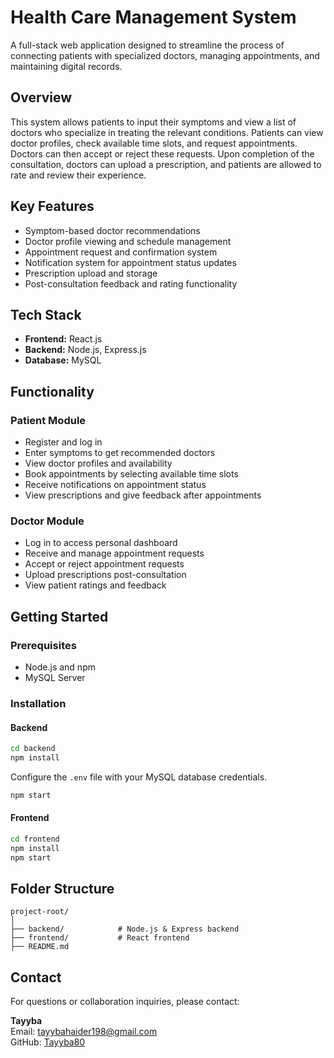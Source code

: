 
# Health Care Management System
A full-stack web application designed to streamline the process of connecting patients with specialized doctors, managing appointments, and maintaining digital records.

## Overview
This system allows patients to input their symptoms and view a list of doctors who specialize in treating the relevant conditions. Patients can view doctor profiles, check available time slots, and request appointments. Doctors can then accept or reject these requests. Upon completion of the consultation, doctors can upload a prescription, and patients are allowed to rate and review their experience.

## Key Features
- Symptom-based doctor recommendations
- Doctor profile viewing and schedule management
- Appointment request and confirmation system
- Notification system for appointment status updates
- Prescription upload and storage
- Post-consultation feedback and rating functionality

## Tech Stack
- **Frontend:** React.js  
- **Backend:** Node.js, Express.js  
- **Database:** MySQL

## Functionality

### Patient Module
- Register and log in
- Enter symptoms to get recommended doctors
- View doctor profiles and availability
- Book appointments by selecting available time slots
- Receive notifications on appointment status
- View prescriptions and give feedback after appointments

### Doctor Module
- Log in to access personal dashboard
- Receive and manage appointment requests
- Accept or reject appointment requests
- Upload prescriptions post-consultation
- View patient ratings and feedback

## Getting Started
### Prerequisites

- Node.js and npm
- MySQL Server

### Installation
#### Backend

```bash
cd backend
npm install
```

Configure the `.env` file with your MySQL database credentials.

```bash
npm start
```

#### Frontend

```bash
cd frontend
npm install
npm start
```

## Folder Structure

```
project-root/
│
├── backend/            # Node.js & Express backend
├── frontend/           # React frontend
├── README.md
```

## Contact

For questions or collaboration inquiries, please contact:

**Tayyba**  
Email: tayybahaider198@gmail.com  
GitHub: [Tayyba80](https://github.com/Tayyba80)
```
